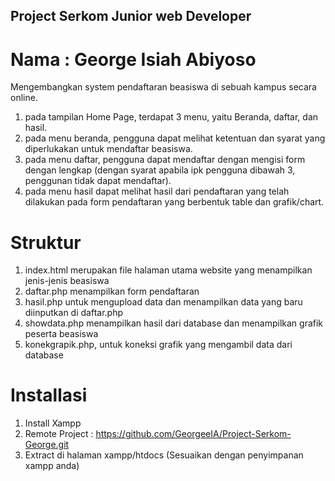 ## Project Serkom Junior web Developer

# Nama : George Isiah Abiyoso

Mengembangkan system pendaftaran beasiswa di sebuah kampus secara online.

1. pada tampilan Home Page, terdapat 3 menu, yaitu Beranda, daftar, dan hasil.
2. pada menu beranda, pengguna dapat melihat ketentuan dan syarat yang diperlukakan untuk mendaftar beasiswa.
3. pada menu daftar, pengguna dapat mendaftar dengan mengisi form dengan lengkap (dengan syarat apabila ipk pengguna dibawah 3, penggunan tidak dapat mendaftar).
4. pada menu hasil dapat melihat hasil dari pendaftaran yang telah dilakukan pada form pendaftaran yang berbentuk table dan grafik/chart.

# Struktur

1. index.html merupakan file halaman utama website yang menampilkan jenis-jenis beasiswa
2. daftar.php menampilkan form pendaftaran
3. hasil.php untuk mengupload data dan menampilkan data yang baru diinputkan di daftar.php
4. showdata.php menampilkan hasil dari database dan menampilkan grafik peserta beasiswa
5. konekgrapik.php, untuk koneksi grafik yang mengambil data dari database

# Installasi

1. Install Xampp
2. Remote Project : https://github.com/GeorgeeIA/Project-Serkom-George.git
3. Extract di halaman xampp/htdocs (Sesuaikan dengan penyimpanan xampp anda)
